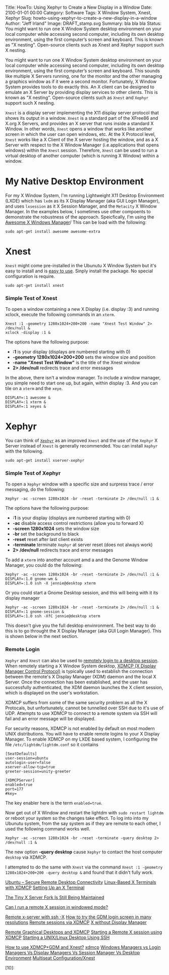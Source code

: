 Title: HowTo: Using Xephyr to Create a New Display in a Window
Date: 2100-01-01 00:00
Category: Software
Tags: X Window System, Xnest, Xephyr
Slug: howto-using-xephyr-to-create-a-new-display-in-a-window
Author: "Jeff Irland"
Image: DRAFT_stamp.svg
Summary: bla bla bla
Status: You might want to run one X Window System desktop environment on your local computer while accessing second computer, including its own desktop environment, using the first computer’s screen and keyboard.  This is known as "X nesting".  Open-source clients such as Xnest and Xephyr support such X nesting.

You might want to run one X Window System desktop environment on your local computer while accessing second computer,
including its own desktop environment, using the first computer’s screen and keyboard.
This sounds like multiple X Servers running, one for the monitor and
the other managing a graphics window as if it were a second monitor. 
Fortunately, X Window System provides tools to do exactly this.
An X client can be designed to emulate an X Server by providing display services to other clients.
This is known as "X nesting".
Open-source clients such as `Xnest` and `Xephyr` support such X nesting.

`Xnest` is a display server implementing the X11 display server protocol that shows its output in a window.
`Xnest` is a standard part of the XFree86 and X.org X Servers,
and provides an X server that runs inside a standard X Window. 
In other words, `Xnest` opens a window that works like another screen in which the user can open windows, etc.
At the X Protocol level, `Xnest` works like a X Client of the X server hosting the window,
and as a X Server with respect to the X Window Manager
(i.e.applications that opens windows) within the `Xnest` session.
Therefore, `Xnest` can be used to run a virtual desktop of another computer
(which is running X Window) within a window. 

# My Native Desktop Environment
For my X Window System, I'm running Lightweight X11 Desktop Environment (LXDE)
which has `lxdm` as its X Display Manager (aka GUI Login Manager),
and uses `lxsession` as it X Session Manager,
and the `Metacity` X Window Manager.
In the examples below, I sometimes use other compoents to demonstrate the robustness of the approach.
Speicfically, I'm using the [Awesome X Windows Manager][01]/
This can be load with the following:

```
sudo apt-get install awesome awesome-extra
```

# Xnest
`Xnest` might come pre-installed in the Ubunutu X Window System
but it's easy to install and is [easy to use][02].
Sinply install the package.  No special configuration is require.

```
sudo apt-get install xnest
```

### Simple Test of Xnest
To open a window containing a new X Display (i.e. display :3) and running xclock,
execute the following commands in an `xterm`.

```
Xnest :1 -geometry 1280x1024+200+200 -name "Xnest Test Window" 2> /dev/null &
xclock -display :1 &
```

The options have the following purpose:

* **:1** is your display (displays are numbered starting with 0)
* **-geometry 1280x1024+200+200** sets the window size and position
* **-name "Xnest Test Window"** is the title of the Xnest window
* **2> /dev/null** redirects trace and error messages

In the above, there isn't a window manager.
To include a window manager, you simple need to start one up, but again, within display :3.
And you can tile on a `xterm` and the `xeye`.

```
DISPLAY=:1 awesome &
DISPLAY=:1 xterm &
DISPLAY=:1 xeyes &
```

# Xephyr
You can think of [`Xephyr`][03] as an improved `Xnest`
and the use of the `Xephyr` X Server instead of `Xnest` is generally recommended.
You can install `Xephyr` with the following.

```
sudo apt-get install xserver-xephyr
```

### Simple Test of Xephyr
To open a `Xephyr` window with a specific size and surpress trace / error messaging,
do the following:

```
Xephyr -ac -screen 1280x1024 -br -reset -terminate 2> /dev/null :1 &
```

The options have the following purpose:

* **:1** is your display (displays are numbered starting with 0)
* **-ac** disable access control restrictions (allow you to forward X)
* **-screen 1280x1024** sets the window size
* **-br** set the background to black
* **-reset** reset after last client exists
* **-terminate** terminate `Xephyr` at server reset (does not always work)
* **2> /dev/null** redirects trace and error messages

To add a `xterm` into another account amd a and the Genome Window Manager, you could do the following:

```
Xephyr -ac -screen 1280x1024 -br -reset -terminate 2> /dev/null :1 &
DISPLAY=:1.0 gnome-wm &
DISPLAY=:1.0 ssh -X jennie@desktop xterm
```

Or you could start a Gnome Desktop session, and this will being with it its display manager

```
Xephyr -ac -screen 1280x1024 -br -reset -terminate 2> /dev/null :1 &
DISPLAY=:1 gnome-session &
DISPLAY=:1.0 ssh -XfC jennie@desktop xterm
```

This doesn't give you the full desktop envinronment.
The best way to do this is to go throught the X Display Manager (aka GUI Login Manager).
This is shown below in the next section.

### Remote Login
`Xephyr` and `Xnest` can also be used to [remotely login to a desktop session][05].
When remotely starting a X Window System desktop,
[XDMCP (X Display Manager Control Protocol)][04] is typically used to establish
the connection between the remote's X Display Manager (XDM) daemon
and the local X Server.
Once the connection has been established, and the user has successfully authenticated,
the XDM daemon launches the X client session, which is displayed on the user's workstation.

XDMCP suffers from some of the same security problem as all the X Protocals,
but unfortunately, cannot be tunnelled over SSH due to it's use of UDP.
Attempts to use XDMCP to connect to a remote system
via SSH will fail and an error message will be displayed.

For security reasons,
XDMCP is not enabled by default on most modern UNIX distributions.
You will have to enable remote logins to your X Display Manager.
To enable XDMCP on my LXDE based system,
I configuring the file `/etc/lightdm/lightdm.conf` so it contains

```
[SeatDefaults]
user-session=ubuntu
autologin-user=false
xserver-allow-tcp=true
greeter-session=unity-greeter

[XDMCPServer]
enabled=true
port=177
#key=
```

The key enabler here is the term `enabled=true`.

Now get out of X Window and restart the lightdm with `sudo restart lightdm`
or reboot your system so the changes take effect.
To log into into my Ubunutu system, from the say system as if they are remote to each other,
I used the following command works well. 

```
Xephyr -ac -screen 1280x1024 -br -reset -terminate -query desktop 2> /dev/null :1 &
```

The new option **-query desktop** cause `Xephyr` to contact the host computer `desktop` via XDMCP.

I attempted to do the same with `Xnest` via the command
`Xnest :1 -geometry 1280x1024+200+200 -query desktop &`
and found that it didn't fully work.

[Ubuntu – Secure Remote Desktop Connectivity](http://blog.linuxacademy.com/linux/ubuntu-secure-remote-desktop-connectivity/)
[Linux-Based X Terminals with XDMCP](http://www.linuxjournal.com/article/6713)
[Setting Up an X Terminal](http://zweije.home.xs4all.nl/xauth-9.html)

[The Tiny X Server Fork Is Still Being Maintained](http://www.phoronix.com/scan.php?page=news_item&px=MTU2NzA)

[Can I run a remote X session in windowed mode?](http://askubuntu.com/questions/60364/can-i-run-a-remote-x-session-in-windowed-mode)

[Remote x-server with ssh -X](http://www.answeredubuntu.com/175902/remote_x_server_with_ssh_x#sthash.ifsk3uxx.dpbs)
[How to try the GDM login screen in many resolutions](http://ptspts.blogspot.com/2010/02/how-to-try-gdm-login-screen-in-many.html)
[Remote sessions via XDMCP](http://x.cygwin.com/docs/ug/using-remote-session.html)
[X without Display Manager](http://wiki.gentoo.org/wiki/X_without_Display_Manager)


[Remote Graphical Desktops and XDMCP](https://www.centos.org/docs/5/html/5.2/Installation_Guide/s2-trouble-remotex.html)
[Starting a Remote X session using XDMCP](http://forums.opensuse.org/showthread.php/466709-Starting-a-Remote-X-session-using-XDMCP)
[Starting a UNIX/Linux Desktop Using SSH](http://support.attachmate.com/techdocs/1818.html)


[How to use XDMCP+GDM and Xnest?](http://askubuntu.com/questions/11189/how-to-use-xdmcpgdm-and-xnest)
[xdmcp](https://wiki.ubuntu.com/xdmcp)
[Windows Managers vs Login Managers Vs Display Managers Vs Session Manager Vs Desktop Environment](http://unix.stackexchange.com/questions/20385/windows-managers-vs-login-managers-vs-display-managers-vs-desktop-environment)
[Multiseat Configuration/Xnest](http://en.wikibooks.org/wiki/Multiseat_Configuration/Xnest)



[01]:http://awesome.naquadah.org/
[02]:http://box.matto.nl/xnest.html
[03]:http://nims11.wordpress.com/2012/06/24/nested-x-servers-with-xephyr/
[04]:http://www.x.org/releases/X11R7.7/doc/libXdmcp/xdmcp.html
[05]:http://techpad.co.uk/content.php?sid=72
[06]:
[07]:
[08]:
[09]:
[10]:
